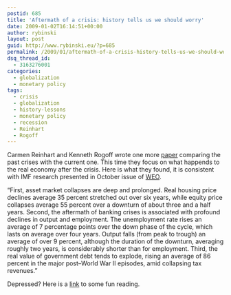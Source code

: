 ```yaml
---
postid: 685
title: 'Aftermath of a crisis: history tells us we should worry'
date: 2009-01-02T16:14:51+00:00
author: rybinski
layout: post
guid: http://www.rybinski.eu/?p=685
permalink: /2009/01/aftermath-of-a-crisis-history-tells-us-we-should-worry/
dsq_thread_id:
  - 3163276001
categories:
  - globalization
  - monetary policy
tags:
  - crisis
  - globalization
  - history-lessons
  - monetary policy
  - recession
  - Reinhart
  - Rogoff
---
```

Carmen Reinhart and Kenneth Rogoff wrote one more [paper](http://www.rybinski.eu/resources/non-modules.d/dispatcher/dispatch.php?id=2366) comparing the past crises with the current one. This time they focus on what happends to the real economy after the crisis. Here is what they found, it is consistent with IMF research presented in October issue of [WEO](http://www.rybinski.eu/resources/non-modules.d/dispatcher/dispatch.php?id=2347).

“First, asset market collapses are deep and prolonged. Real housing price declines average 35 percent stretched out over six years, while equity price collapses average 55 percent over a downturn of about three and a half years. Second, the aftermath of banking crises is associated with profound declines in output and employment. The unemployment rate rises an average of 7 percentage points over the down phase of the cycle, which lasts on average over four years. Output falls (from peak to trough) an average of over 9 percent, although the duration of the downturn, averaging roughly two years, is considerably shorter than for employment. Third, the real value of government debt tends to explode, rising an average of 86 percent in the major post–World War II episodes, amid collapsing tax revenues.”

Depressed? Here is a [link](http://listverse.com/humor/20-hilarious-credit-crunch-jokes/) to some fun reading.
